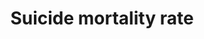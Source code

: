 ---
actual_indicator_available: US suicide mortality rate
actual_indicator_available_description: Crude and age-adjusted death rates due to
  suicide expressed per 100,000 population.
comments_and_limitations: Rates were generated by CDC Wonder using the Underlying
  Cause of Death mortality files. Rates were selected based on the ICD-10 113 Cause
  of Death listing.
data_non_statistical: false
date_of_national_source_publication: December, 2016
goal_meta_link: http://unstats.un.org/sdgs/files/metadata-compilation/Metadata-Goal-3.pdf
goal_meta_link_page: 13
graph: longitudinal
graph_status_notes: Graphed
graph_title: US crude suicide mortality rate
graph_type: line
graph_type_description: Line graph
has_metadata: false
indicator: 3.4.2
indicator_name: Suicide mortality rate
indicator_variable: crude_rate
layout: indicator
periodicity: Annual
permalink: /3-4-2/
published: true
reporting_status: complete
scheduled_update_by_national_source: December, 2017
sdg_goal: 3
source_agency_staff_email: ambranum@cdc.gov
source_agency_staff_name: Mortality Statistics Branch, Division of Vital Statistics,
  National Center for Health Statistics
source_agency_survey_dataset: National Center for Health Statistics, Underlying Cause
  of Death File
source_notes: null
source_title: null
source_url: http://wonder.cdc.gov/ucd-icd10.html; http://www.cdc.gov/nchs/data_access/vitalstatsonline.htm
target: By 2030, reduce by one third premature mortality from noncommunicable diseases
  through prevention and treatment and promote mental health and well-being.
target_id: '3.4'
time_period: '2014'
title: Suicide mortality rate
un_custodial_agency: WHO
un_designated_tier: '2'
us_method_of_computation: Number of deaths attributable to suicide (ICD-10 codes U03,
  X60-X84, Y87.0) divided by the population and expressed per 100,000 population.
  Rates are age-adjusted using the direct method of applying age-specific death rates
  to the U.S. standard population distribution. See http://wonder.cdc.gov/wonder/help/ucd.html#Age-Adjusted
  Rates for more detail.
variable_description: null
variable_notes: null
---